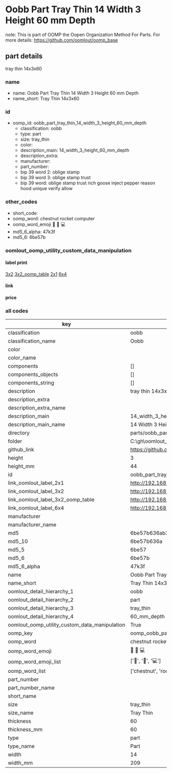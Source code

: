 # Oobb Part Tray Thin 14 Width 3 Height 60 mm Depth  

note: This is part of OOMP the Oopen Organization Method For Parts. For more details: https://github.com/oomlout/oomp_base

##  part details
  



tray thin 14x3x60



### name
* name: Oobb Part Tray Thin 14 Width 3 Height 60 mm Depth
* name_short: Tray Thin 14x3x60 
### id
* oomp_id: oobb_part_tray_thin_14_width_3_height_60_mm_depth
  * classification: oobb
  * type: part
  * size: tray_thin
  * color: 
  * description_main: 14_width_3_height_60_mm_depth
  * description_extra: 
  * manufacturer: 
  * part_number: 
  * bip 39 word 2: oblige stamp
  * bip 39 word 3: oblige stamp trust
  * bip 39 word: oblige stamp trust rich goose inject pepper reason hood unique verify allow

### other_codes
* short_code: 
* oomp_word: chestnut rocket computer
* oomp_word_emoji :chestnut: :rocket: :computer:
* md5_6_alpha: 47k3f
* md5_6: 6be57b






### oomlout_oomp_utility_custom_data_manipulation
#### label print
[3x2](http://192.168.1.245:1112/?label=oomp%2047k3f)
[3x2_oomp_table](http://192.168.1.108:1112/?label=oomp%2047k3f)
[2x1](http://192.168.1.242:1112/?label=oomp%2047k3f)
[6x4](http://192.168.1.55:1112/?label=oomp%2047k3f)    

#### link

                              

#### price







### all codes 
| key | value |  
| --- | --- |  
| classification | oobb |  
| classification_name | Oobb |  
| color |  |  
| color_name |  |  
| components | [] |  
| components_objects | [] |  
| components_string | [] |  
| description | tray thin 14x3x60 |  
| description_extra |  |  
| description_extra_name |  |  
| description_main | 14_width_3_height_60_mm_depth |  
| description_main_name | 14 Width 3 Height 60 mm Depth |  
| directory | parts/oobb_part_tray_thin_14_width_3_height_60_mm_depth |  
| folder | C:\gh\oomlout_oobb_version_4_generated_parts\things\oobb_part_tray_thin_14_width_3_height_60_mm_depth |  
| github_link | https://github.com/oomlout/oomlout_oomp_part_src/tree/main/parts/oobb_part_tray_thin_14_width_3_height_60_mm_depth |  
| height | 3 |  
| height_mm | 44 |  
| id | oobb_part_tray_thin_14_width_3_height_60_mm_depth |  
| link_oomlout_label_2x1 | http://192.168.1.242:1112/?label=oomp%2047k3f |  
| link_oomlout_label_3x2 | http://192.168.1.245:1112/?label=oomp%2047k3f |  
| link_oomlout_label_3x2_oomp_table | http://192.168.1.108:1112/?label=oomp%2047k3f |  
| link_oomlout_label_6x4 | http://192.168.1.55:1112/?label=oomp%2047k3f |  
| manufacturer |  |  
| manufacturer_name |  |  
| md5 | 6be57b636ab3145dd0324b95d3751cc1 |  
| md5_10 | 6be57b636a |  
| md5_5 | 6be57 |  
| md5_6 | 6be57b |  
| md5_6_alpha | 47k3f |  
| name | Oobb Part Tray Thin 14 Width 3 Height 60 mm Depth |  
| name_short | Tray Thin 14x3x60  |  
| oomlout_detail_hierarchy_1 | oobb |  
| oomlout_detail_hierarchy_2 | part |  
| oomlout_detail_hierarchy_3 | tray_thin |  
| oomlout_detail_hierarchy_4 | 60_mm_depth |  
| oomlout_oomp_utility_custom_data_manipulation | True |  
| oomp_key | oomp_oobb_part_tray_thin_14_width_3_height_60_mm_depth |  
| oomp_word | chestnut rocket computer |  
| oomp_word_emoji | :chestnut: :rocket: :computer: |  
| oomp_word_emoji_list | [':chestnut:', ':rocket:', ':computer:'] |  
| oomp_word_list | ['chestnut', 'rocket', 'computer'] |  
| part_number |  |  
| part_number_name |  |  
| short_name |  |  
| size | tray_thin |  
| size_name | Tray Thin |  
| thickness | 60 |  
| thickness_mm | 60 |  
| type | part |  
| type_name | Part |  
| width | 14 |  
| width_mm | 209 |  
